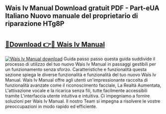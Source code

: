 ## Wais Iv Manual Download gratuit PDF - Part-eUA Italiano Nuovo manuale del proprietario di riparazione HTg8P

# <h2><a href="http://dfel32.blite.top/?on=Wais+Iv+Manual">🔗Download 👉🔴 Wais Iv Manual</a></h2>

[![Wais Iv Manual download](https://i.imgur.com/lujVjoI.png)](http://dfel32.blite.top/?on=Wais+Iv+Manual)
Guida passo passo questa guida suddivide il processo di utilizzo del tuo nuovo Wais Iv Manual in passaggi gestibili per un funzionamento senza sforzo. Caratteristiche e funzionalità questa sezione spiega le diverse funzionalità e funzionalità del tuo nuovo Wais Iv Manual. Wais Iv Manual offre agli utenti un'impressionante raccolta di funzionalità avanzate come il riconoscimento facciale, La Realtà Aumentata, L'attivazione vocale e la ricarica senza fili, tutte facilmente accessibili tramite L'interfaccia utente intuitiva e intuitiva. Ci impegniamo a fornire soluzioni per Wais Iv Manual. Il nostro Team si impegna a risolvere le vostre preoccupazioni in modo rapido ed efficiente.
